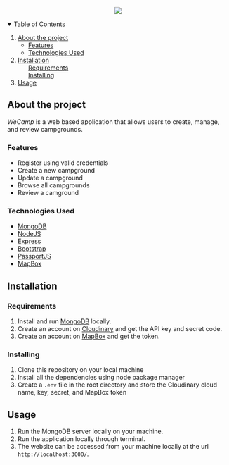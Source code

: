 <p align="center">
  <img src="https://user-images.githubusercontent.com/89263668/179488228-3a17a13b-d555-4bd1-a88d-11fb91405878.png">
</p>


<details open="open">
  <summary>Table of Contents</summary>
  <ol>
    <li>
      <a href="#about-the-project"> About the project </a>
      <ul>
        <li><a href="#features">Features</a></li>
      </ul>
       <ul>
        <li><a href="#technologies-used">Technologies Used</a></li>
      </ul>
    </li>
    <li>
      <a href="#installation">Installation</a>
      <ul><a href="#requirements">Requirements</a></ul>
      <ul><a href="#installing">Installing</a></ul>
    </li>
    <li><a href="#usage">Usage</a></li>
  </ol>
</details>

## About the project
*WeCamp* is a web based application that allows users to create, manage, and review campgrounds.

### Features
- Register using valid credentials
- Create a new campground
- Update a campground
- Browse all campgrounds
- Review a camground

### Technologies Used
* [MongoDB](https://www.mongodb.com/)
* [NodeJS](https://nodejs.org/en/)
* [Express](https://expressjs.com/)
* [Bootstrap](https://getbootstrap.com)
* [PassportJS](https://www.passportjs.org/)
* [MapBox](https://www.mapbox.com/)


## Installation

### Requirements
1. Install and run [MongoDB](https://www.mongodb.com/) locally.
2. Create an account on [Cloudinary](https://cloudinary.com) and get the API key and secret code.
3. Create an account on [MapBox](https://www.mapbox.com/) and get the token.

### Installing
1. Clone this repository on your local machine
2. Install all the dependencies using node package manager
3. Create a `.env` file in the root directory and store the Cloudinary cloud name, key, secret, and MapBox token

## Usage
1. Run the MongoDB server locally on your machine.
2. Run the application locally through terminal.
3. The website can be accessed from your machine locally at the url `http://localhost:3000/`.
